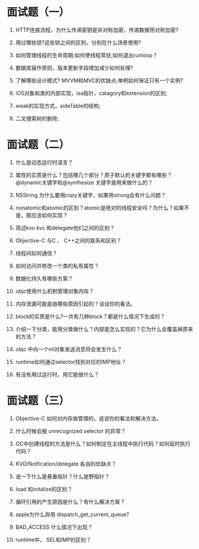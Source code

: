 # 面试题（一）

1. HTTP连接流程，为什么传递密钥是非对称加密，传递数据用对称加密?

2. 用过哪些锁?这些锁之间的区别，分别在什么场景使用?

3. 如何管理线程的生命周期;如何使线程常驻;如何退出runloop？

4. 数据库操作原则，版本更新字段增加减少如何处理?

5. 了解哪些设计模式? MVVM和MVC的优缺点;单例如何保证只有一个实例?

6. iOS对象和类的内部实现，isa指针，catagory和extension的区别;

7. weak的实现方式，sideTable的结构;

8. 二叉搜索树的删除;

# 面试题（二）

1. 什么是动态运行时语言？

2. 属性的实质是什么？包括哪几个部分？原子默认的关键字都有哪些？@dynamic关键字和@synthesize 关键字是用来做什么的？

3. NSString 为什么要用copy关键字，如果用strong会有什么问题？

4. nonatomic和atomic的区别？atomic是绝对的线程安全吗？为什么？如果不是，那应该如何实现？

5. 简述kvo kvc 和delegate他们之间的区别？

6. Objective-C 与C 、 C++之间的联系和区别？

7. 线程间如何通信？

8. 如何访问并修改一个类的私有属性？

9. 数据化持久有哪些方案？

10. objc使用什么机制管理对象内存？

11. 内存泄漏可能是由哪些原因引起的？谈谈你的看法。

12. block的实质是什么?一共有几种block？都是什么情况下生成的？

13. 介绍一下分类，能用分类做什么？内部是怎么实现的？它为什么会覆盖掉原来的方法？

14. objc 中向一个nil对象发送消息将会发生什么？

15. runtime如何通过selector找到对应的IMP地址？

16. 有没有用过运行时，用它能做什么？


# 面试题（三）

1. Objective-C 如何对内存做管理的，说说你的看法和解决方法。

2. 什么时候会报 unrecognized selector 的异常？

3. OC中创建线程的方法是什么？如何制定在主线程中执行代码？如何延时执行代码？

4. KVO/Notfication/delegate 各自的优缺点？

5. 说一下什么是悬垂指针？什么是野指针？

6. load 和initalize的区别？

7. 循环引用的产生原因是什么？有什么解决方案？

8. apple为什么弃用 dispatch_get_current_queue?

9. BAD_ACCESS 什么情况下出现？

10. runtime中， SEL和IMP的区别？ 
